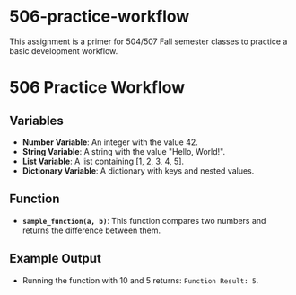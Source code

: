 # 506-practice-workflow
This assignment is a primer for 504/507 Fall semester classes to practice a basic development workflow. 
# 506 Practice Workflow

## Variables
- **Number Variable**: An integer with the value 42.
- **String Variable**: A string with the value "Hello, World!".
- **List Variable**: A list containing [1, 2, 3, 4, 5].
- **Dictionary Variable**: A dictionary with keys and nested values.

## Function
- **`sample_function(a, b)`**: This function compares two numbers and returns the difference between them.

## Example Output
- Running the function with 10 and 5 returns: `Function Result: 5`.
